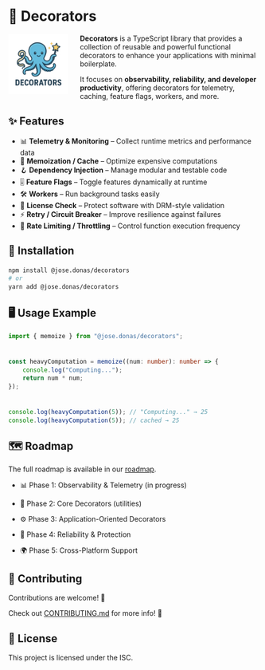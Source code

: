 # 🐙 Decorators

<p align="left">
    <img src="./docs/assets/funcopus.png" alt="Decorators Logo" width="120" style="float:left; margin-right: 24px;">
</p>


**Decorators** is a TypeScript library that provides a collection of reusable and powerful functional decorators to enhance your applications with minimal boilerplate.  

It focuses on **observability, reliability, and developer productivity**, offering decorators for telemetry, caching, feature flags, workers, and more.  

## ✨ Features

- 📊 **Telemetry & Monitoring** – Collect runtime metrics and performance data  
- 🧠 **Memoization / Cache** – Optimize expensive computations  
- 🪝 **Dependency Injection** – Manage modular and testable code  
- 🎚️ **Feature Flags** – Toggle features dynamically at runtime  
- 🛠️ **Workers** – Run background tasks easily  
- 🔐 **License Check** – Protect software with DRM-style validation  
- ⚡ **Retry / Circuit Breaker** – Improve resilience against failures  
- 🚦 **Rate Limiting / Throttling** – Control function execution frequency  


## 🚀 Installation

```bash
npm install @jose.donas/decorators
# or
yarn add @jose.donas/decorators
```

## 🖥️ Usage Example

```typescript
import { memoize } from "@jose.donas/decorators";


const heavyComputation = memoize((num: number): number => {
    console.log("Computing...");
    return num * num;
});


console.log(heavyComputation(5)); // "Computing..." → 25
console.log(heavyComputation(5)); // cached → 25
```

## 🗺️ Roadmap

The full roadmap is available in our [roadmap](./docs/roadmap.md).

- 📊 Phase 1: Observability & Telemetry (in progress)

- 🔧 Phase 2: Core Decorators (utilities)

- ⚙️ Phase 3: Application-Oriented Decorators

- 🔐 Phase 4: Reliability & Protection

- 🌍 Phase 5: Cross-Platform Support

## 🤝 Contributing

Contributions are welcome! 🎉

Check out [CONTRIBUTING.md](./docs/contributing.md) for more info! 💪


## 📜 License

This project is licensed under the ISC.
